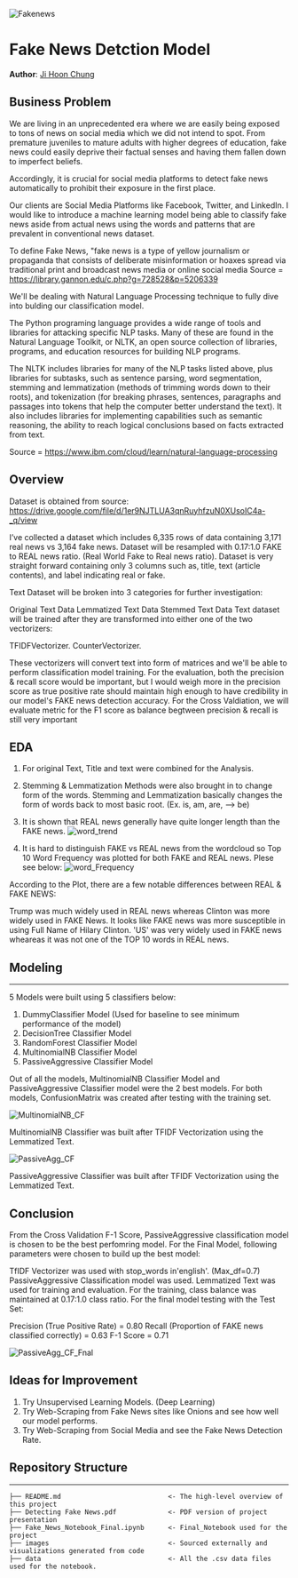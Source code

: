 ![Fakenews](Images/Fakenews.jpeg)

# Fake News Detction Model
**Author**: [Ji Hoon Chung](mailto:jhj1650@gmail.com)

## Business Problem

We are living in an unprecedented era where we are easily being exposed to tons of news on social media which we did not intend to spot. From premature juveniles to mature adults with higher degrees of education, fake news could easily deprive their factual senses and having them fallen down to imperfect beliefs.

Accordingly, it is crucial for social media platforms to detect fake news automatically to prohibit their exposure in the first place.

Our clients are Social Media Platforms like Facebook, Twitter, and LinkedIn. I would like to introduce a machine learning model being able to classify fake news aside from actual news using the words and patterns that are prevalent in conventional news dataset.

To define Fake News, "fake news is a type of yellow journalism or propaganda that consists of deliberate misinformation or hoaxes spread via traditional print and broadcast news media or online social media
Source = https://library.gannon.edu/c.php?g=728528&p=5206339

We'll be dealing with Natural Language Processing technique to fully dive into bulding our classification model.

The Python programing language provides a wide range of tools and libraries for attacking specific NLP tasks. Many of these are found in the Natural Language Toolkit, or NLTK, an open source collection of libraries, programs, and education resources for building NLP programs.

The NLTK includes libraries for many of the NLP tasks listed above, plus libraries for subtasks, such as sentence parsing, word segmentation, stemming and lemmatization (methods of trimming words down to their roots), and tokenization (for breaking phrases, sentences, paragraphs and passages into tokens that help the computer better understand the text). It also includes libraries for implementing capabilities such as semantic reasoning, the ability to reach logical conclusions based on facts extracted from text.

Source = https://www.ibm.com/cloud/learn/natural-language-processing

## Overview

Dataset is obtained from source: https://drive.google.com/file/d/1er9NJTLUA3qnRuyhfzuN0XUsoIC4a-_q/view

I’ve collected a dataset which includes 6,335 rows of data containing 3,171 real news vs 3,164 fake news. Dataset will be resampled with 0.17:1.0 FAKE to REAL news ratio. (Real World Fake to Real news ratio). Dataset is very straight forward containing only 3 columns such as, title, text (article contents), and label indicating real or fake.

Text Dataset will be broken into 3 categories for further investigation:

Original Text Data
Lemmatized Text Data
Stemmed Text Data
Text dataset will be trained after they are transformed into either one of the two vectorizers:

TFIDFVectorizer.
CounterVectorizer.

These vectorizers will convert text into form of matrices and we'll be able to perform classification model training.
For the evaluation, both the precision & recall score would be important, but I would weigh more in the precision score as true positive rate should maintain high enough to have credibility in our model's FAKE news detection accuracy. For the Cross Valdiation, we will evaluate metric for the F1 score as balance begtween precision & recall is still very important

## EDA
1. For original Text, Title and text were combined for the Analysis.
2. Stemming & Lemmatization Methods were also brought in to change form of the words. Stemming and Lemmatization basically changes the form of words back to most basic root. (Ex. is, am, are, --> be)

3. It is shown that REAL news generally have quite longer length than the FAKE news.
![word_trend](Images/word_trend.png)

4. It is hard to distinguish FAKE vs REAL news from the wordcloud so Top 10 Word Frequency was plotted for both FAKE and REAL news. Plese see below:
![word_Frequency](Images/Top10_WordCounts.png)

According to the Plot, there are a few notable differences between REAL & FAKE NEWS:

Trump was much widely used in REAL news whereas Clinton was more widely used in FAKE News.
It looks like FAKE news was more susceptible in using Full Name of Hilary Clinton.
'US' was very widely used in FAKE news wheareas it was not one of the TOP 10 words in REAL news.

## Modeling
***
5 Models were built using 5 classifiers below:
1. DummyClassifier Model (Used for baseline to see minimum performance of the model)
2. DecisionTree Classifier Model
3. RandomForest Classifier Model
4. MultinomialNB Classifier Model
5. PassiveAggressive Classifier Model

Out of all the models, MultinomialNB Classifier Model and PassiveAggressive Classifier model were the 2 best models.
For both models, ConfusionMatrix was created after testing with the training set.

![MultinomialNB_CF](Images/Imb_MNB_CF.png)

MultinomialNB Classifier was built after TFIDF Vectorization using the Lemmatized Text.

![PassiveAgg_CF](Images/Imb_Pac_CF.png)

PassiveAggressive Classifier was built after TFIDF Vectorization using the Lemmatized Text.


## Conclusion

From the Cross Validation F-1 Score, PassiveAggressive classification model is chosen to be the best perfomring model. For the Final Model, following parameters were chosen to build up the best model:

TfIDF Vectorizer was used with stop_words in'english'. (Max_df=0.7)
PassiveAggressive Classification model was used.
Lemmatized Text was used for training and evaluation.
For the training, class balance was maintained at 0.17:1.0 class ratio.
For the final model testing with the Test Set:

Precision (True Positive Rate) = 0.80
Recall (Proportion of FAKE news classified correctly) = 0.63
F-1 Score = 0.71

![PassiveAgg_CF_Fnal](Images/Imb_Pac_CF_final.png)

## Ideas for Improvement
1. Try Unsupervised Learning Models. (Deep Learning)
2. Try Web-Scraping from Fake News sites like Onions and see how well our model performs.
3. Try Web-Scraping from Social Media and see the Fake News Detection Rate.

## Repository Structure

***
```
├── README.md                           <- The high-level overview of this project
├── Detecting Fake News.pdf             <- PDF version of project presentation
├── Fake_News_Notebook_Final.ipynb      <- Final_Notebook used for the project
├── images                              <- Sourced externally and visualizations generated from code
├── data                                <- All the .csv data files used for the notebook.
```
